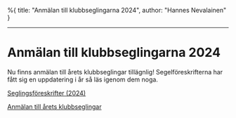 %{
title: "Anmälan till klubbseglingarna 2024",
author: "Hannes Nevalainen"
}

---

# Anmälan till klubbseglingarna 2024

Nu finns anmälan till årets klubbseglingar tillägnlig! Segelföreskrifterna har fått sig en uppdatering i år så läs igenom dem noga.

[Seglingsföreskrifter (2024)](https://lagunen-kappsegling.s3.nl-ams.scw.cloud/Seglingsf%C3%B6reskrifter-2024.pdf)

[Anmälan till årets klubbseglingar](https://docs.google.com/forms/d/e/1FAIpQLSdjKvJJwCLgXbDQSyAxUbnxEjjhQEEQFNIaygh6Suv9Uipkpw/viewform)
